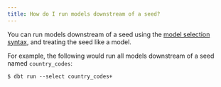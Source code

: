 ```yaml
---
title: How do I run models downstream of a seed?
---
```


You can run models downstream of a seed using the [model selection syntax](node-selection/syntax), and treating the seed like a model.

For example, the following would run all models downstream of a seed named `country_codes`:

```
$ dbt run --select country_codes+
```
